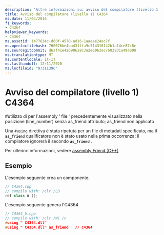 ```yaml
---
description: 'Altre informazioni su: avviso del compilatore (livello 1) C4364'
title: Avviso del compilatore (livello 1) C4364
ms.date: 11/04/2016
f1_keywords:
- C4364
helpviewer_keywords:
- C4364
ms.assetid: 1477634c-d60f-4570-ad16-1aaeae24ac7f
ms.openlocfilehash: 760676be4ba431ffa9c514316142b1a14ce87c8e
ms.sourcegitcommit: d6af41e42699628c3e2e6063ec7b03931a49a098
ms.translationtype: MT
ms.contentlocale: it-IT
ms.lasthandoff: 12/11/2020
ms.locfileid: "97311396"
---
```

# <a name="compiler-warning-level-1-c4364"></a>Avviso del compilatore (livello 1) C4364

\#utilizzo di per l'assembly ' file ' precedentemente visualizzato nella posizione (line_number) senza as_friend attributo; as_friend non applicato

Una `#using` direttiva è stata ripetuta per un file di metadati specificato, ma il **`as_friend`** qualificatore non è stato usato nella prima occorrenza; il compilatore ignorerà il secondo **`as_friend`** .

Per ulteriori informazioni, vedere [assembly Friend (C++)](../../dotnet/friend-assemblies-cpp.md).

## <a name="examples"></a>Esempio

L'esempio seguente crea un componente.

```cpp
// C4364.cpp
// compile with: /clr /LD
ref class A {};
```

L'esempio seguente genera l'C4364.

```cpp
// C4364_b.cpp
// compile with: /clr /W1 /c
#using " C4364.dll"
#using " C4364.dll" as_friend   // C4364
```
